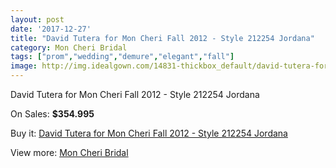 ```yaml
---
layout: post
date: '2017-12-27'
title: "David Tutera for Mon Cheri Fall 2012 - Style 212254 Jordana"
category: Mon Cheri Bridal
tags: ["prom","wedding","demure","elegant","fall"]
image: http://img.idealgown.com/14831-thickbox_default/david-tutera-for-mon-cheri-fall-2012-style-212254-jordana.jpg
---
```

David Tutera for Mon Cheri Fall 2012 - Style 212254 Jordana

On Sales: **$354.995**
<a href="https://www.idealgown.com/en/mon-cheri-bridal/5958-david-tutera-for-mon-cheri-fall-2012-style-212254-jordana.html"><amp-img layout="responsive" width="600" height="600" src="//img.idealgown.com/14831-thickbox_default/david-tutera-for-mon-cheri-fall-2012-style-212254-jordana.jpg" alt="David Tutera for Mon Cheri Fall 2012 - Style 212254 Jordana 0" /></a>
<a href="https://www.idealgown.com/en/mon-cheri-bridal/5958-david-tutera-for-mon-cheri-fall-2012-style-212254-jordana.html"><amp-img layout="responsive" width="600" height="600" src="//img.idealgown.com/14832-thickbox_default/david-tutera-for-mon-cheri-fall-2012-style-212254-jordana.jpg" alt="David Tutera for Mon Cheri Fall 2012 - Style 212254 Jordana 1" /></a>

Buy it: [David Tutera for Mon Cheri Fall 2012 - Style 212254 Jordana](https://www.idealgown.com/en/mon-cheri-bridal/5958-david-tutera-for-mon-cheri-fall-2012-style-212254-jordana.html "David Tutera for Mon Cheri Fall 2012 - Style 212254 Jordana")

View more: [Mon Cheri Bridal](https://www.idealgown.com/en/88-mon-cheri-bridal "Mon Cheri Bridal")